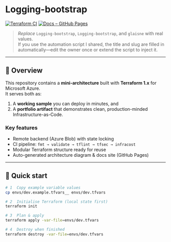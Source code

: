 # Logging-bootstrap

[![Terraform CI](https://github.com/glaisne/Logging-bootstrap/actions/workflows/ci.yml/badge.svg)](https://github.com/glaisne/Logging-bootstrap/actions/workflows/ci.yml)
[![Docs – GitHub Pages](https://img.shields.io/badge/docs-gh--pages-blue)](https://glaisne.github.io/Logging-bootstrap)

> *Replace* `Logging-bootstrap`, `Logging-bootstrap`, and `glaisne` with real values.  
> If you use the automation script I shared, the title and slug are filled in automatically—edit the owner once or extend the script to inject it.

---

## 🌟 Overview

This repository contains a **mini-architecture** built with **Terraform 1.x** for Microsoft Azure.  
It serves both as:

1. A **working sample** you can deploy in minutes, and  
2. A **portfolio artifact** that demonstrates clean, production-minded Infrastructure-as-Code.

### Key features

- Remote backend (Azure Blob) with state locking  
- CI pipeline: `fmt → validate → tflint → tfsec → infracost`  
- Modular Terraform structure ready for reuse  
- Auto-generated architecture diagram & docs site (GitHub Pages)

---

## 🚀 Quick start

```bash
# 1  Copy example variable values
cp envs/dev.example.tfvars__ envs/dev.tfvars

# 2  Initialise Terraform (local state first)
terraform init

# 3  Plan & apply
terraform apply -var-file=envs/dev.tfvars

# 4  Destroy when finished
terraform destroy -var-file=envs/dev.tfvars
